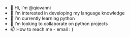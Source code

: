 - 👋 Hi, I’m @qiovanni
- 👀 I’m interested in developing my language knowledge
- 🌱 I’m currently learning python
- 💞️ I’m looking to collaborate on python projects
- 📫 How to reach me - email : )

<!---
qiovanni/qiovanni is a ✨ special ✨ repository because its `README.md` (this file) appears on your GitHub profile.
You can click the Preview link to take a look at your changes.
--->
